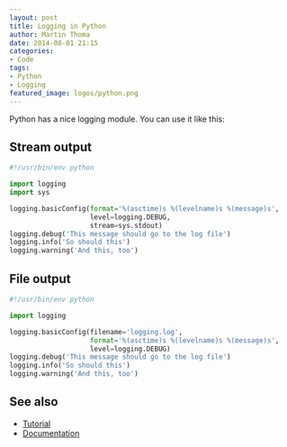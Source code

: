```yaml
---
layout: post
title: Logging in Python
author: Martin Thoma
date: 2014-08-01 21:15
categories:
- Code
tags:
- Python
- Logging
featured_image: logos/python.png
---
```


Python has a nice logging module. You can use it like this:


## Stream output

```python
#!/usr/bin/env python

import logging
import sys

logging.basicConfig(format='%(asctime)s %(levelname)s %(message)s',
                    level=logging.DEBUG,
                    stream=sys.stdout)
logging.debug('This message should go to the log file')
logging.info('So should this')
logging.warning('And this, too')
```

## File output

```python
#!/usr/bin/env python

import logging

logging.basicConfig(filename='logging.log',
                    format='%(asctime)s %(levelname)s %(message)s',
                    level=logging.DEBUG)
logging.debug('This message should go to the log file')
logging.info('So should this')
logging.warning('And this, too')
```

## See also

* [Tutorial](https://docs.python.org/2/howto/logging.html)
* [Documentation](https://docs.python.org/2/library/logging.html)